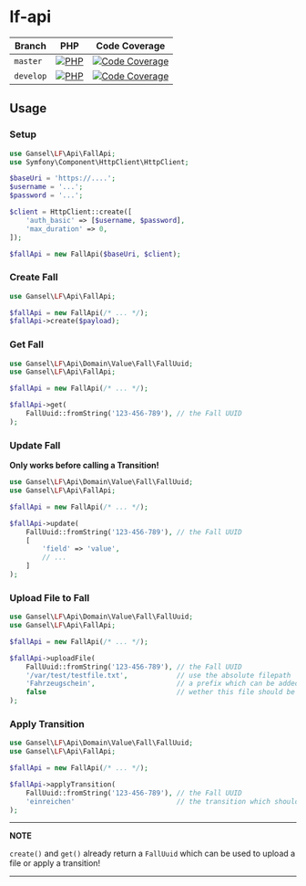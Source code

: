 # lf-api

| Branch    | PHP                                         | Code Coverage                                        |
|-----------|---------------------------------------------|------------------------------------------------------|
| `master`  | [![PHP][build-status-master-php]][actions]  | [![Code Coverage][coverage-status-master]][codecov]  |
| `develop` | [![PHP][build-status-develop-php]][actions] | [![Code Coverage][coverage-status-develop]][codecov] |

## Usage

### Setup
```php
use Gansel\LF\Api\FallApi;
use Symfony\Component\HttpClient\HttpClient;

$baseUri = 'https://....';
$username = '...';
$password = '...';

$client = HttpClient::create([
    'auth_basic' => [$username, $password],
    'max_duration' => 0,
]);

$fallApi = new FallApi($baseUri, $client);
```

### Create Fall
```php
use Gansel\LF\Api\FallApi;

$fallApi = new FallApi(/* ... */);
$fallApi->create($payload);
```

### Get Fall
```php
use Gansel\LF\Api\Domain\Value\Fall\FallUuid;
use Gansel\LF\Api\FallApi;

$fallApi = new FallApi(/* ... */);

$fallApi->get(
    FallUuid::fromString('123-456-789'), // the Fall UUID
);
```


### Update Fall

**Only works before calling a Transition!**

```php
use Gansel\LF\Api\Domain\Value\Fall\FallUuid;
use Gansel\LF\Api\FallApi;

$fallApi = new FallApi(/* ... */);

$fallApi->update(
    FallUuid::fromString('123-456-789'), // the Fall UUID
    [
        'field' => 'value',
        // ...
    ]
);
```

### Upload File to Fall
```php
use Gansel\LF\Api\Domain\Value\Fall\FallUuid;
use Gansel\LF\Api\FallApi;

$fallApi = new FallApi(/* ... */);

$fallApi->uploadFile(
    FallUuid::fromString('123-456-789'), // the Fall UUID
    '/var/test/testfile.txt',            // use the absolute filepath
    'Fahrzeugschein',                    // a prefix which can be added to the filename
    false                                // wether this file should be marked as new in LF or not
);
```

### Apply Transition
```php
use Gansel\LF\Api\Domain\Value\Fall\FallUuid;
use Gansel\LF\Api\FallApi;

$fallApi = new FallApi(/* ... */);

$fallApi->applyTransition(
    FallUuid::fromString('123-456-789'), // the Fall UUID
    'einreichen'                         // the transition which should be applied
);
```

---
**NOTE**

`create()` and `get()` already return a `FallUuid` which can be used to upload a file or apply a transition!

---

[build-status-develop-php]: https://github.com/gansel-rechtsanwaelte/lf-api/workflows/PHP/badge.svg?branch=develop
[build-status-master-php]: https://github.com/gansel-rechtsanwaelte/lf-api/workflows/PHP/badge.svg?branch=master
[coverage-status-develop]: https://codecov.io/gh/gansel-rechtsanwaelte/lf-api/branch/develop/graph/badge.svg
[coverage-status-master]: https://codecov.io/gh/gansel-rechtsanwaelte/lf-api/branch/master/graph/badge.svg

[actions]: https://github.com/gansel-rechtsanwaelte/lf/actions
[codecov]: https://codecov.io/gh/gansel-rechtsanwaelte/lf
